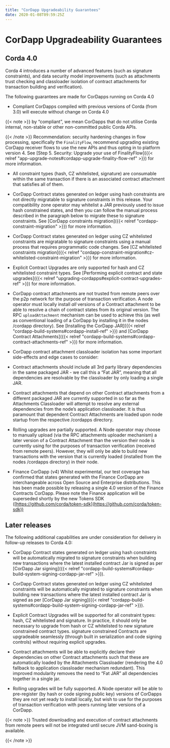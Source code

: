 ```yaml
---
title: "CorDapp Upgradeability Guarantees"
date: 2020-01-08T09:59:25Z
---
```



# CorDapp Upgradeability Guarantees

## Corda 4.0
Corda 4 introduces a number of advanced features (such as signature constraints), and data security model improvements (such as attachments
                trust checking and classloader isolation of contract attachments for transaction building and verification).

The following guarantees are made for CorDapps running on Corda 4.0


* Compliant CorDapps compiled with previous versions of Corda (from 3.0) will execute without change on Corda 4.0


{{< note >}}
by “compliant”, we mean CorDapps that do not utilise Corda internal, non-stable or other non-committed public Corda APIs.


{{< /note >}}
Recommendation: security hardening changes in flow processing, specifically the `FinalityFlow`, recommend upgrading existing CorDapp
                        receiver flows to use the new APIs and thus opting in to platform version 4. See [Step 5. Security: Upgrade your use of FinalityFlow]({{< relref "app-upgrade-notes#cordapp-upgrade-finality-flow-ref" >}}) for more information.


* All constraint types (hash, CZ whitelisted, signature) are consumable within the same transaction if there is an associated contract attachment that satisfies all of them.


* CorDapp Contract states generated on ledger using hash constraints are not directly migratable to signature constraints in this release.
                        Your compatibility zone operator may whitelist a JAR previously used to issue hash constrained states, and then you can follow the manual
                        process described in the paragraph below to migrate these to signature constraints. See [CorDapp constraints migration]({{< relref "cordapp-constraint-migration" >}}) for more information.


* CorDapp Contract states generated on ledger using CZ whitelisted constraints are migratable to signature constraints using a manual process
                        that requires programmatic code changes. See [CZ whitelisted constraints migration]({{< relref "cordapp-constraint-migration#cz-whitelisted-constraint-migration" >}}) for more information.


* Explicit Contract Upgrades are only supported for hash and CZ whitelisted constraint types. See [Performing explicit contract and state upgrades]({{< relref "upgrading-cordapps#explicit-contract-upgrades-ref" >}}) for more information.


* CorDapp contract attachments are not trusted from remote peers over the p2p network for the purpose of transaction verification.
                        A node operator must locally install *all* versions of a Contract attachment to be able to resolve a chain of contract states from its original version.
                        The RPC `uploadAttachment` mechanism can be used to achieve this (as well as conventional loading of a CorDapp by installing it in the nodes /cordapp directory).
                        See [Installing the CorDapp JAR]({{< relref "cordapp-build-systems#cordapp-install-ref" >}}) and [CorDapp Contract Attachments]({{< relref "cordapp-build-systems#cordapp-contract-attachments-ref" >}}) for more information.


* CorDapp contract attachment classloader isolation has some important side-effects and edge cases to consider:


* Contract attachments should include all 3rd party library dependencies in the same packaged JAR - we call this a “Fat JAR”,
                                meaning that all dependencies are resolvable by the classloader by only loading a single JAR.


* Contract attachments that depend on other Contract attachments from a different packaged JAR are currently supported in so far as the Attachments Classloader
                                will attempt to resolve any external dependencies from the node’s application classloader. It is thus paramount that dependent Contract
                                Attachments are loaded upon node startup from the respective /cordapps directory.



* Rolling upgrades are partially supported.
                        A Node operator may choose to manually upload (via the RPC attachments uploader mechanism) a later version of a Contract Attachment than
                        the version their node is currently using for the purposes of transaction verification (received from remote peers). However, they will only
                        be able to build new transactions with the version that is currently loaded (installed from the nodes /cordapps directory) in their node.


* Finance CorDapp (v4)
                        Whilst experimental, our test coverage has confirmed that states generated with the Finance CorDapp are interchangeable across Open Source
                        and Enterprise distributions. This has been made possible by releasing a single 4.0 version of the Finance Contracts CorDapp.
                        Please note the Finance application will be superseded shortly by the new Tokens SDK ([https://github.com/corda/token-sdk](https://github.com/corda/token-sdk))



## Later releases
The following additional capabilities are under consideration for delivery in follow-up releases to Corda 4.0:


* CorDapp Contract states generated on ledger using hash constraints will be automatically migrated to signature constraints when building new transactions
                        where the latest installed contract Jar is signed as per [CorDapp Jar signing]({{< relref "cordapp-build-systems#cordapp-build-system-signing-cordapp-jar-ref" >}}).


* CorDapp Contract states generated on ledger using CZ whitelisted constraints will be automatically migrated to signature constraints when building new transactions
                        where the latest installed contract Jar is signed as per [CorDapp Jar signing]({{< relref "cordapp-build-systems#cordapp-build-system-signing-cordapp-jar-ref" >}}).


* Explicit Contract Upgrades will be supported for all constraint types: hash, CZ whitelisted and signature.
                        In practice, it should only be necessary to upgrade from hash or CZ whitelisted to new signature constrained contract types.
                        signature constrained Contracts are upgradeable seamlessly (through built in serialization and code signing controls) without requiring explicit upgrades.


* Contract attachments will be able to explicitly declare their dependencies on other Contract attachments such that these are automatically
                        loaded by the Attachments Classloader (rendering the 4.0 fallback to application classloader mechanism redundant).
                        This improved modularity removes the need to “Fat JAR” all dependencies together in a single jar.


* Rolling upgrades will be fully supported.
                        A Node operator will be able to pre-register (by hash or code signing public key) versions of CorDapps they are not yet ready to install locally,
                        but wish to use for the purposes of transaction verification with peers running later versions of a CorDapp.



{{< note >}}
Trusted downloading and execution of contract attachments from remote peers will not be integrated until secure JVM sand-boxing is available.


{{< /note >}}

